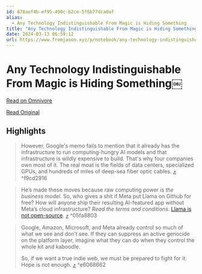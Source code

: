 ```yaml
---
id: 878aef4b-ef95-490c-b2ce-5f6b77dca0af
alias:
  - Any Technology Indistinguishable From Magic is Hiding Something￼
title: "Any Technology Indistinguishable From Magic is Hiding Something￼"
date: 2024-03-13 06:59:12
url: https://www.fromjason.xyz/p/notebook/any-technology-indistinguishable-from-magic-is-hiding-something/
---
```


# Any Technology Indistinguishable From Magic is Hiding Something￼

[Read on Omnivore](https://omnivore.app/me/any-technology-indistinguishable-from-magic-is-hiding-something-18e369b9eb9)

[Read Original](https://www.fromjason.xyz/p/notebook/any-technology-indistinguishable-from-magic-is-hiding-something/)

## Highlights

> However, Google's memo fails to mention that it already has the infrastructure to run computing-hungry AI models and that infrastructure is wildly expensive to build. That's why four companies own most of it. The real moat is the fields of data centers, specialized GPUs, and hundreds of miles of deep-sea fiber optic cables. [⤴️](https://omnivore.app/me/any-technology-indistinguishable-from-magic-is-hiding-something-18e369b9eb9#f9cd2916-5143-4a1e-bfe0-838dabd1eeea)  ^f9cd2916

> He’s made these moves because raw computing power _is the business model_. So, who gives a shit if Meta put Llama on Github for free? How will anyone ship their resulting AI-featured app without Meta’s cloud infrastructure? _Read the terms and conditions_. [Llama is not open-source](https://spectrum.ieee.org/open-source-llm-not-open). [⤴️](https://omnivore.app/me/any-technology-indistinguishable-from-magic-is-hiding-something-18e369b9eb9#05fa8803-ca4a-4ec8-af94-e0d8f26e081c)  ^05fa8803

> Google, Amazon, Microsoft, and Meta already control so much of what we see and don’t see. If they can suppress an active genocide on the platform layer, imagine what they can do when they control the whole kit and kaboodle.
> 
> So, if we want a true indie web, we must be prepared to fight for it. Hope is not enough. [⤴️](https://omnivore.app/me/any-technology-indistinguishable-from-magic-is-hiding-something-18e369b9eb9#e6068662-78a1-487c-bd6f-7f325ec458ee)  ^e6068662

